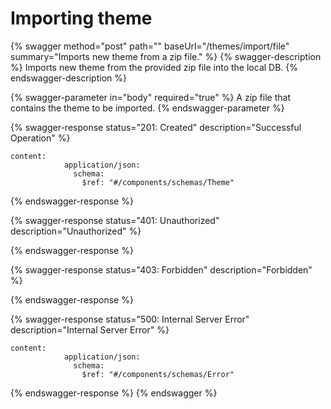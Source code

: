 # Importing theme

{% swagger method="post" path="" baseUrl="/themes/import/file" summary="Imports new theme from a zip file." %}
{% swagger-description %}
Imports new theme from the provided zip file into the local DB.
{% endswagger-description %}

{% swagger-parameter in="body" required="true" %}
A zip file that contains the theme to be imported.
{% endswagger-parameter %}

{% swagger-response status="201: Created" description="Successful Operation" %}
```
content:
            application/json:
              schema:
                $ref: "#/components/schemas/Theme"
```
{% endswagger-response %}

{% swagger-response status="401: Unauthorized" description="Unauthorized" %}

{% endswagger-response %}

{% swagger-response status="403: Forbidden" description="Forbidden" %}

{% endswagger-response %}

{% swagger-response status="500: Internal Server Error" description="Internal Server Error" %}
```
content:
            application/json:
              schema:
                $ref: "#/components/schemas/Error"
```
{% endswagger-response %}
{% endswagger %}
